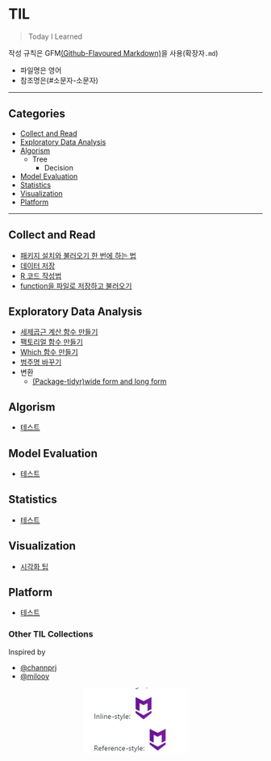 # TIL
>Today I Learned

작성 규칙은 GFM[(Github-Flavoured Markdown)](https://help.github.com/categories/writing-on-github)을 사용(확장자`.md`)
- 파일명은 영어
- 참조명은(#소문자-소문자)
---

## Categories
- [Collect and Read](#collect-and-read)
- [Exploratory Data Analysis](#exploratory-data-analysis)
- [Algorism](#algorism)
  - Tree
    - Decision
- [Model Evaluation](#model-evaluation)
- [Statistics](#statistics)
- [Visualization](#visualization)
- [Platform](#platform)
---

## Collect and Read
* [패키지 설치와 불러오기 한 번에 하는 법](R/function-install-and-load-packages-at-once.md)
* [데이터 저장](R/how-to-save.md)
* [R 코드 작성법](R/R-code-style-guide.md)
* [function을 파일로 저장하고 불러오기](R/save-and-load-function.md)

## Exploratory Data Analysis
- [세제곱근 계산 함수 만들기](R/function-cube-root.md)
- [팩토리얼 함수 만들기](R/function-factorial.md)
- [Which 함수 만들기](R/function-which.md)
- [범주명 바꾸기](R/recode-factor-name.md)
- 변환
  - [(Package-tidyr)wide form and long form](R/package-tidyr.md)
## Algorism
* [테스트](docker/docker-for-jekyll.md)

## Model Evaluation
* [테스트](docker/docker-for-jekyll.md)

## Statistics
* [테스트](docker/docker-for-jekyll.md)

## Visualization
* [시각화 팁](R/Visualization-tips.md)

## Platform
* [테스트](docker/docker-for-jekyll.md)


### Other TIL Collections
Inspired by
* [@channprj](https://github.com/channprj/TIL)
* [@milooy](https://github.com/milooy/TIL)

<p align="center">
<img src="R/asdf.JPG">
</p>
